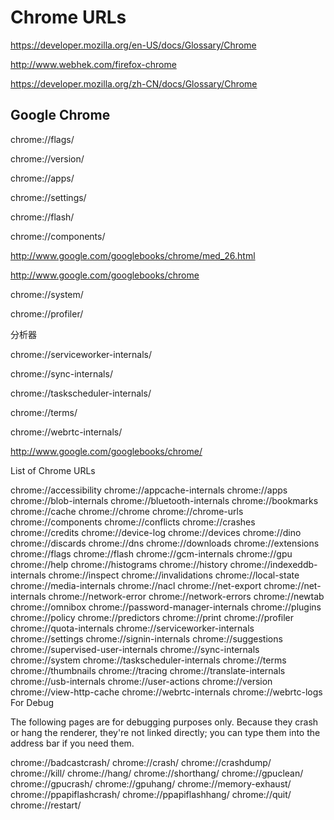 # Chrome URLs


https://developer.mozilla.org/en-US/docs/Glossary/Chrome


http://www.webhek.com/firefox-chrome



https://developer.mozilla.org/zh-CN/docs/Glossary/Chrome








## Google Chrome

chrome://flags/

chrome://version/

chrome://apps/

chrome://settings/


chrome://flash/

chrome://components/


http://www.google.com/googlebooks/chrome/med_26.html


http://www.google.com/googlebooks/chrome









chrome://system/

chrome://profiler/

分析器

chrome://serviceworker-internals/

chrome://sync-internals/

chrome://taskscheduler-internals/

chrome://terms/


chrome://webrtc-internals/


http://www.google.com/googlebooks/chrome/


















List of Chrome URLs

chrome://accessibility
chrome://appcache-internals
chrome://apps
chrome://blob-internals
chrome://bluetooth-internals
chrome://bookmarks
chrome://cache
chrome://chrome
chrome://chrome-urls
chrome://components
chrome://conflicts
chrome://crashes
chrome://credits
chrome://device-log
chrome://devices
chrome://dino
chrome://discards
chrome://dns
chrome://downloads
chrome://extensions
chrome://flags
chrome://flash
chrome://gcm-internals
chrome://gpu
chrome://help
chrome://histograms
chrome://history
chrome://indexeddb-internals
chrome://inspect
chrome://invalidations
chrome://local-state
chrome://media-internals
chrome://nacl
chrome://net-export
chrome://net-internals
chrome://network-error
chrome://network-errors
chrome://newtab
chrome://omnibox
chrome://password-manager-internals
chrome://plugins
chrome://policy
chrome://predictors
chrome://print
chrome://profiler
chrome://quota-internals
chrome://serviceworker-internals
chrome://settings
chrome://signin-internals
chrome://suggestions
chrome://supervised-user-internals
chrome://sync-internals
chrome://system
chrome://taskscheduler-internals
chrome://terms
chrome://thumbnails
chrome://tracing
chrome://translate-internals
chrome://usb-internals
chrome://user-actions
chrome://version
chrome://view-http-cache
chrome://webrtc-internals
chrome://webrtc-logs
For Debug

The following pages are for debugging purposes only. Because they crash or hang the renderer, they're not linked directly; you can type them into the address bar if you need them.

chrome://badcastcrash/
chrome://crash/
chrome://crashdump/
chrome://kill/
chrome://hang/
chrome://shorthang/
chrome://gpuclean/
chrome://gpucrash/
chrome://gpuhang/
chrome://memory-exhaust/
chrome://ppapiflashcrash/
chrome://ppapiflashhang/
chrome://quit/
chrome://restart/














